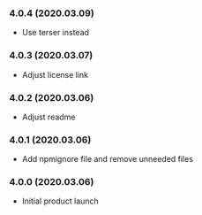### 4.0.4 (2020.03.09)

* Use terser instead

### 4.0.3 (2020.03.07)

* Adjust license link

### 4.0.2 (2020.03.06)

* Adjust readme

### 4.0.1 (2020.03.06)

* Add npmignore file and remove unneeded files

### 4.0.0 (2020.03.06)

* Initial product launch
